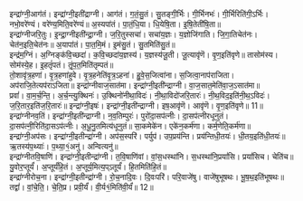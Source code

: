 

  
इन्द्रा॑ग्नी॒आग॑तं। इन्द्रा॑ग्नी॒इती॑द्राग्नी। आग॑तं। ग॒तं॒सु॒तं। सु॒तङ्गी॒र्भिः। गी॒र्भिनभः॑। गी॒र्भिरिति॑गी॒ऽर्भिः। नभो॒वरे॑ण्यं। वरे॑ण्य॒मिति॒वरे॑ण्यं॥ अ॒स्यपा॑तं। पा॒तं॒धि॒या। धि॒येषि॒ता। इ॒षि॒तेती॑षि॒ता॥  
इन्द्रा॑ग्नीजरि॒तुः। इ॒न्द्रा॒ग्नीइती॑न्द्रा॒ग्नी। ज॒रि॒तुस्सचा॑। सचा॑य॒ज्ञः। य॒ज्ञोजि॑गाति। जि॒गा॒तिचेत॑नः। चेत॑न॒इति॒चेत॑नः॥ अ॒यापा॑तं। पा॒त॒मि॒मं। इ॒मंसु॒तं। सु॒तमिति॑सु॒तं॥  
इन्द्र॑म॒ग्निं। अ॒ग्निङ्क॑वि॒च्छदा॑। क॒वि॒च्छदा॑य॒ज्ञस्य॑। य॒ज्ञस्य॑जू॒ती। जू॒त्यावृ॑णॆ। वृ॒ण॒इति॑वृणे॥ तासोम॑स्य। सोम॑स्ये॒ह। इ॒हतृं॑पतं। तृं॒प॒त॒मिति॑तृम्पतं॥  
तो॒शावृ॑त्र॒हणा॑। वृ॒त्र॒हणा॑हुवे। वृ॒त्र॒हनेति॑वृ॒त्र॒ऽहना॑। हु॒वे॒स॒जित्वा॑ना। स॒जित्वा॒नाप॑राजिता। अप॑राजि॒तेत्यप॑राऽजिता॥ इन्द्रा॑ग्नीवाज॒सात॑मा। इन्द्रा॑ग्नी॒इती॑न्द्राग्नी। वा॒ज॒सात॒मेति॑वा॒ज॒ऽसात॑मा॥  
प्रवां॑। वा॒म॒र्च॒न्ति॒। अ॒र्च॒न्त्यु॒क्थिनः॑। उ॒क्थिनो॑नीथा॒विदः॑। नी॒था॒विदो॑जरि॒तारः॑। नी॒थ॒विद॒इति॑नी॒थ॒ऽविदः॑। ज॒रि॒तार॒इति॑ज॒रि॒तारः॑॥ इन्द्रा॑ग्नी॒इषः॑। इन्द्रा॑ग्नी॒इती॑न्द्राग्नी। इष॒आवृ॑णॆ। आवृ॑णॆ। वृ॒ण॒इति॑वृणे॥ 11॥  
इन्द्रा॑ग्नीनव॒तिं। इन्द्रा॑ग्नी॒इती॑न्द्राग्नी। न॒व॒तिम्पुरः॑। पुरो॑दा॒सप॑त्नीः। दा॒सप॑त्नीरधूनुतं। दा॒सप॑त्नी॒रिति॑दा॒सऽप॑त्नीः। अ॒धू॒नु॒तमित्य॑धूनुतं॥ सा॒कमेके॑न। एके॑न॒कर्म॑णा। कर्म॒णेति॒कर्म॑णा॥  
इन्द्रा॑ग्नी॒अप॑सः। इन्द्रा॑ग्नी॒इतीन्द्रा॑ग्नी। अप॑स॒स्परि॑। पर्युप॑। उप॒प्रय॑न्ति। प्रय॑न्तिधी॒तयः॑। धी॒तय॒इति॑धी॒तयः॑॥ ऋ॒तस्य॑प॒थ्याः॑। प॒थ्या॒१॒॑अनु॑। अन्वित्यनु॑॥  
इन्द्रा॑ग्नीतवि॒षाणि॑। इन्द्रा॑ग्नी॒इतीन्द्रा॑ग्नी। त॒वि॒षाणि॑वां। वां॒स॒धस्था॑नि। स॒धस्था॑नि॒प्रयां॑सि। प्रयां॑सिच। चेति॑च॥ यु॒वोर॒प्तूर्यं॑। अ॒प्तूर्यं॑हि॒तं। अ॒प्तूर्य॒मित्य॒प्ऽतूर्यं॑। हि॒तमिति॑हि॒तं॥  
इन्द्रा॑ग्नीरोच॒ना। इन्द्रा॑ग्नी॒इतीन्द्रा॑ग्नी। रो॒च॒नादि॒वः। दि॒वःपरि॑। परि॒वाजे॑षु। वाजे॑षुभूषथः। भू॒ष॒थ॒इति॑भूषथः॥ तद्वां॑। वां॒चे॒ति॒। चे॒ति॒प्र। प्रवी॒र्यं॑। वी॒र्य१॒॑मिति॑वी॒र्यं॑॥ 12॥  
